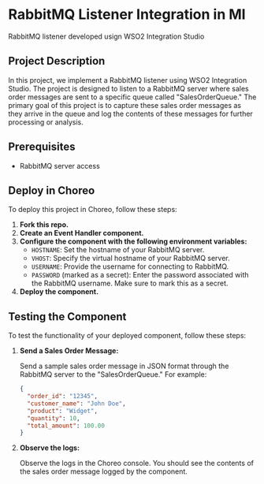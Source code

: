 # RabbitMQ Listener Integration in MI

RabbitMQ listener developed usign WSO2 Integration Studio

## Project Description

In this project, we implement a RabbitMQ listener using WSO2 Integration Studio. The project is designed to listen to a RabbitMQ server where sales order messages are sent to a specific queue called "SalesOrderQueue." The primary goal of this project is to capture these sales order messages as they arrive in the queue and log the contents of these messages for further processing or analysis.

## Prerequisites

- RabbitMQ server access

## Deploy in Choreo

To deploy this project in Choreo, follow these steps:

1. **Fork this repo.**
2. **Create an Event Handler component.**
3. **Configure the component with the following environment variables:**
   - `HOSTNAME`: Set the hostname of your RabbitMQ server.
   - `VHOST`: Specify the virtual hostname of your RabbitMQ server.
   - `USERNAME`: Provide the username for connecting to RabbitMQ.
   - `PASSWORD` (marked as a secret): Enter the password associated with the RabbitMQ username. Make sure to mark this as a secret.
4. **Deploy the component.**

## Testing the Component

To test the functionality of your deployed component, follow these steps:

1. **Send a Sales Order Message:**

   Send a sample sales order message in JSON format through the RabbitMQ server to the "SalesOrderQueue." For example:

   ```json
   {
     "order_id": "12345",
     "customer_name": "John Doe",
     "product": "Widget",
     "quantity": 10,
     "total_amount": 100.00
   }
   ```
2. **Observe the logs:**

   Observe the logs in the Choreo console. You should see the contents of the sales order message logged by the component.